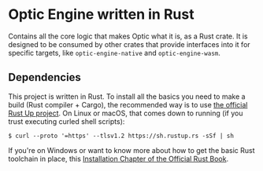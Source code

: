 # Optic Engine written in Rust

Contains all the core logic that makes Optic what it is, as a Rust crate. It is designed to be consumed by other crates that provide interfaces into it for specific targets, like `optic-engine-native` and `optic-engine-wasm`.

## Dependencies

This project is written in Rust. To install all the basics you need to make a build (Rust compiler + Cargo), the recommended way is to use [the official Rust Up project](https://rustup.rs). On Linux or macOS, that comes down to running (if you trust executing curled shell scripts):

```
$ curl --proto '=https' --tlsv1.2 https://sh.rustup.rs -sSf | sh
```

If you're on Windows or want to know more about how to get the basic Rust toolchain in place, this [Installation Chapter of the Official Rust Book](https://doc.rust-lang.org/stable/book/ch01-01-installation.html).
